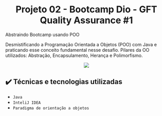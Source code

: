 <h1 align="center"> Projeto 02 - Bootcamp Dio - GFT Quality Assurance #1  </h1>

Abstraindo Bootcamp usando POO

Desmistificando a Programação Orientada a Objetos (POO) com Java e praticando esse conceito fundamental nesse desafio. 
Pilares da OO utilizados: Abstração, Encapsulamento, Herança e Polimorfismo. 

<p align="center">
<img src="http://img.shields.io/static/v1?label=STATUS&message=EM%20DESENVOLVIMENTO&color=GREEN&style=for-the-badge"/>
</p>

## ✔️ Técnicas e tecnologias utilizadas

- ``Java``
- ``InteliJ IDEA``
- ``Paradigma de orientação a objetos``
